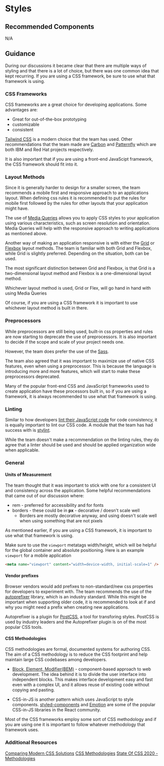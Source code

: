 # Styles

## Recommended Components

N/A

## Guidance

During our discussions it became clear that there are multiple ways of styling and that there is a lot of choice, but there was one common idea that kept recurring.  If you are using a CSS framework, be sure to use what that framework is using.

### CSS Frameworks

CSS frameworks are a great choice for developing applications.  Some advantages are:

* Great for out-of-the-box prototyping
* customizable
* consistent

[Tailwind CSS](https://tailwindcss.com/) is a modern choice that the team has used.  Other recommendations that the team made are [Carbon](https://carbondesignsystem.com/) and [Patternfly](https://www.patternfly.org/) which are both IBM and Red Hat projects respectively.

It is also important that if you are using a front-end JavaScipt framework, the CSS framework should fit into it.

### Layout Methods

Since it is generally harder to design for a smaller screen, the team recommends a mobile first and responsive approach to an applications layout.  When defining css rules it is recommended to put the rules for mobile first followed by the rules for other layouts that your application might have.

The use of [Media Queries](https://developer.mozilla.org/en-US/docs/Web/CSS/CSS_media_queries/Using_media_queries) allows you to apply CSS styles to your application using various characteristics, such as screen resolution and orientation.  Media Queries will help with the responsive approach to writing applications as mentioned above.

Another way of making an application responsive is with either the [Grid](https://developer.mozilla.org/en-US/docs/Web/CSS/CSS_grid_layout) or [Flexbox](https://developer.mozilla.org/en-US/docs/Learn/CSS/CSS_layout/Flexbox) layout methods.  The team is familiar with both Grid and Flexbox, while Grid is slightly preferred.  Depending on the situation, both can be used.

The most significant distinction between Grid and Flexbox, is that Grid is a two-dimensional layout method and Flexbox is a one-dimensional layout method.

Whichever layout method is used, Grid or Flex, will go hand in hand with using Media Queries

Of course, if you are using a CSS framework it is important to use whichever layout method is built in there.

### Preprocessors

While preprocessors are still being used, built-in css properties and rules are now starting to deprecate the use of preprocessors.  It is also important to decide if the scope and scale of your project needs one.

However, the team does prefer the use of the [Sass](https://sass-lang.com/).

The team also agreed that it was important to maximize use of native CSS features, even when using a preprocessor.  This is because the language is introducing more and more features, which will start to make these preprocessors deprecated.

Many of the popular front-end CSS and JavaScript frameworks used to create application have these processors built in, so if you are using a framework, it is always recommended to use what that framework is using.

### Linting

Similar to how developers [lint their JavaScript code](https://github.com/nodeshift/nodejs-reference-architecture/blob/main/docs/development/code-consistency.md) for code consistency, it is equally important to lint our CSS code.  A module that the team has had success with is [stylint](https://www.npmjs.com/package/stylint).

While the team doesn't make a recommendation on the linting rules, they do agree that a linter should be used and should be applied organization wide when applicable.

### General

#### Units of Measurement

The team thought that it was important to stick with one for a consistent UI and consistency across the application.  Some helpful recommendations that came out of our discussion where:

* rem - preferred for accessibility and for fonts
* borders - these could be in **px** - decorative / doesn't scale well
  * Borders are mostly decorative anyway, and using doesn't scale well when using something that are not pixels

As mentioned earlier, if you are using a CSS framework, it is important to use what that framework is using.

Make sure to use the `viewport` metatags width/height, which will be helpful for the global container and absolute positioning.  Here is an example `viewport` for a mobile application

```html
<meta name="viewport" content="width=device-width, initial-scale=1" />
```

#### Vendor prefixes

Browser vendors would add prefixes to non-standard/new css properties for developers to experiment with.  The team recommends the use of the [autoprefixer](https://www.npmjs.com/package/autoprefixer) library, which is an industry standard.  While this might be important when supporting older code, it is recommended to look at if and why you might need a prefix when creating new applications.

Autoprefixer is a plugin for [PostCSS](https://github.com/postcss/postcss), a tool for transforing styles.  PostCSS is used by industry leaders and the Autoprefixer plugin is on of the most popular CSS tools.

#### CSS Methodologies

CSS methodologies are formal, documented systems for authoring CSS.  The aim of a CSS methodology is to reduce the CSS footprint and help maintain large CSS codebases among developers.

* [Block, Element, Modifier(BEM)](https://getbem.com/) - component-based approach to web development. The idea behind it is to divide the user interface into independent blocks. This makes interface development easy and fast even with a complex UI, and it allows reuse of existing code without copying and pasting.

* CSS-in-JS is another pattern which uses JavaScript to style components. [styled-components](https://github.com/styled-components/styled-components) and [Emotion](https://github.com/emotion-js/emotion) are some of the popular CSS-in-JS libraries in the React community.

Most of the CSS frameworks employ some sort of CSS methodology and if you are using one it is important to follow whatever methodology that framework uses.

### Additional Resources

[Comparing Modern CSS Solutions](https://www.youtube.com/watch?v=CQuTF-bkOgc)
[CSS Methodologies](https://github.com/awesome-css-group/awesome-css#naming-conventions--methodologies-bulb)
[State Of CSS 2020 - Methodologies](https://2020.stateofcss.com/en-US/technologies/methodologies/)
